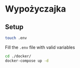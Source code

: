 # Wypożyczajka

## Setup

```bash
touch .env
```

Fill the `.env` file with valid variables

```bash 
cd ./docker/
docker-compose up -d
```